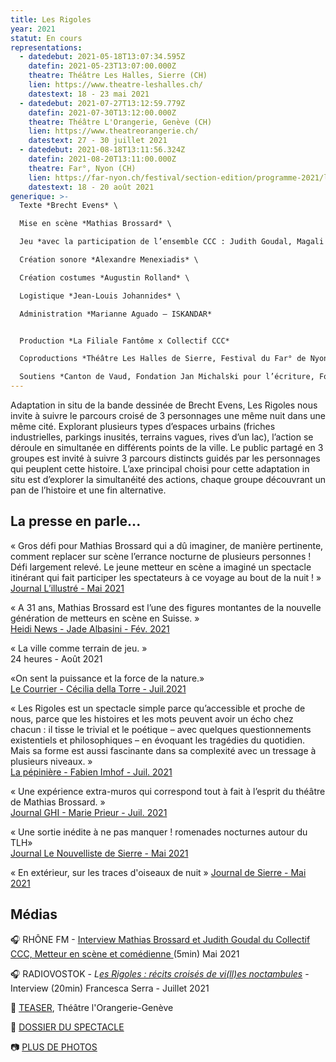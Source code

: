 ```yaml
---
title: Les Rigoles
year: 2021
statut: En cours
representations:
  - datedebut: 2021-05-18T13:07:34.595Z
    datefin: 2021-05-23T13:07:00.000Z
    theatre: Théâtre Les Halles, Sierre (CH)
    lien: https://www.theatre-leshalles.ch/
    datestext: 18 - 23 mai 2021
  - datedebut: 2021-07-27T13:12:59.779Z
    datefin: 2021-07-30T13:12:00.000Z
    theatre: Théâtre L'Orangerie, Genève (CH)
    lien: https://www.theatreorangerie.ch/
    datestext: 27 - 30 juillet 2021
  - datedebut: 2021-08-18T13:11:56.324Z
    datefin: 2021-08-20T13:11:00.000Z
    theatre: Far°, Nyon (CH)
    lien: https://far-nyon.ch/festival/section-edition/programme-2021/les-rigoles.html
    datestext: 18 - 20 août 2021
generique: >-
  Texte *Brecht Evens* \

  Mise en scène *Mathias Brossard* \

  Jeu *avec la participation de l’ensemble CCC : Judith Goudal, Magali Heu, Arnaud Huguenin, Jean-Louis Johannides, Lara Khattabi, Jonas Lambelet, Loïc Le Manac’h, Chloë Lombard, Alexandre Menexiadis, Guillaume Miramond, Leon David Salazar, Raphaël Vachoux, Adrien Mani* \

  Création sonore *Alexandre Menexiadis* \

  Création costumes *Augustin Rolland* \

  Logistique *Jean-Louis Johannides* \

  Administration *Marianne Aguado – ISKANDAR* 


  Production *La Filiale Fantôme x Collectif CCC* 

  Coproductions *Théâtre Les Halles de Sierre, Festival du Far° de Nyon, Théâtre de l’Orangerie Genève* 

  Soutiens *Canton de Vaud, Fondation Jan Michalski pour l’écriture, Fondation Nestlé pour l’Art, Loterie Romande Valais, Fondation Ernst Göhner, Fondation SIS, Fondation Philanthropique Famille Sandoz, Ville de Lausanne, Corodis.*
---
```

Adaptation in situ de la bande dessinée de Brecht Evens, Les Rigoles nous invite à suivre le parcours croisé de 3 personnages une même nuit dans une même cité. Explorant plusieurs types d’espaces urbains (friches industrielles, parkings inusités, terrains vagues, rives d’un lac), l’action se déroule en simultanée en différents points de la ville. Le public partagé en 3 groupes est invité à suivre 3 parcours distincts guidés par les personnages qui peuplent cette histoire. L’axe principal choisi pour cette adaptation in situ est d’explorer la simultanéité des actions, chaque groupe découvrant un pan de l’histoire et une fin alternative.

## L﻿a presse en parle...

« Gros défi pour Mathias Brossard qui a dû imaginer, de manière pertinente, comment replacer sur scène l’errance nocturne de plusieurs personnes ! Défi largement relevé. Le jeune metteur en scène a imaginé un spectacle itinérant qui fait participer les spectateurs à ce voyage au bout de la nuit ! »\
[Journal L’illustré - Mai 2021](https://www.pressreader.com/switzerland/l-illustre/20210519/281659667936691)

« A 31 ans, Mathias Brossard est l’une des figures montantes de la nouvelle génération de metteurs en scène en Suisse. » \
[Heidi News - Jade Albasini - Fév. 2021](https://www.heidi.news/culture/ecolo-il-dessine-le-theatre-du-futur-en-exterieur)

« La ville comme terrain de jeu. » \
24 heures - Août 2021

«On sent la puissance et la force de la nature.»\
[Le Courrier - Cécilia della Torre - Juil.2021](https://lecourrier.ch/2021/07/27/on-sent-la-puissance-et-la-force-de-la-nature/)

« Les Rigoles est un spectacle simple parce qu’accessible et proche de nous, parce que les histoires et les mots peuvent avoir un écho chez chacun : il tisse le trivial et le poétique – avec quelques questionnements existentiels et philosophiques – en évoquant les tragédies du quotidien. Mais sa forme est aussi fascinante dans sa complexité avec un tressage à plusieurs niveaux. »\
[La pépinière - Fabien Imhof - Juil. 2021](https://lapepinieregeneve.ch/la-nuit-la-ville-laventure/)

« Une expérience extra-muros qui correspond tout à fait à l’esprit du théâtre de Mathias Brossard. »\
[Journal GHI - Marie Prieur - Juil. 2021](https://www.ghi.ch/theatre-de-lorangerie-les-rigoles-animent-la-nuit)

« Une sortie inédite à ne pas manquer ! romenades nocturnes autour du TLH»\
[Journal Le Nouvelliste de Sierre - Mai 2021](https://www.lenouvelliste.ch/valais/valais-central/sion-district/si-on-sortait-ce-week-end-1074487)

« En extérieur, sur les traces d'oiseaux de nuit »
[J﻿ournal de Sierre - Mai 2021](https://www.lejds.ch/wp-content/uploads/filebase/2021/JDS-2021-05-14.pdf)



## M﻿édias

🎧 RHÔNE FM - [Interview Mathias Brossard et Judith Goudal du Collectif CCC, Metteur en scène et comédienne ](https://www.rhonefm.ch/player/podcasts/mathias-brossard-et-judith-goudal-du-collectif-ccc-metteur-en-scene-et-comedienne-0)(5min)
M﻿ai 2021 

🎧 RADIOVOSTOK - *L[es Rigoles : récits croisés de vi(ll)es noctambules](https://www.mixcloud.com/RadioVostok/les-rigoles-r%C3%A9cits-crois%C3%A9s-de-villes-noctambules-interview/)* - Interview (20min) F﻿rancesca Serra - Juillet 2021

🎥 [TEASER](https://www.facebook.com/watch/?v=2003213716493817), Théâtre l'Orangerie-Genève

📁 [DOSSIER DU SPECTACLE](https://drive.google.com/file/d/1DLYKDfjE42HhFDAvXWEQRWgtOZ9Ky3UE/view?usp=sharing)

📷 [PLUS DE PHOTOS](https://drive.google.com/drive/folders/1oenD7nbrxPBKre2g4LeBRJpnqTd9PYlK?usp=sharing)